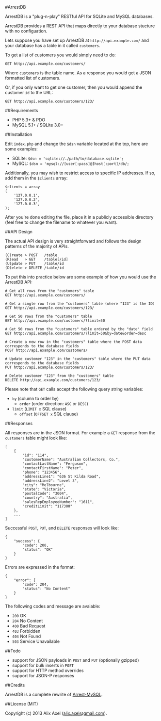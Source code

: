 #ArrestDB

ArrestDB is a "plug-n-play" RESTful API for SQLite and MySQL databases.

ArrestDB provides a REST API that maps directly to your database stucture with no configuation.

Lets suppose you have set up ArrestDB at `http://api.example.com/` and your database has a table in it called `customers`.

To get a list of customers you would simply need to do:

    GET http://api.example.com/customers/

Where `customers` is the table name. As a response you would get a JSON formatted list of customers.

Or, if you only want to get one customer, then you would append the customer `id` to the URL:

    GET http://api.example.com/customers/123/

##Requirements

- PHP 5.3+ & PDO
- MySQL 5.1+ / SQLite 3.0+

##Installation

Edit `index.php` and change the `$dsn` variable located at the top, here are some examples:

- SQLite: `$dsn = 'sqlite://./path/to/database.sqlite';`
- MySQL: `$dsn = 'mysql://[user[:pass]@]host[:port]/db/;`

Additionally, you may wish to restrict access to specific IP addresses. If so, add them in the `$clients` array:

    $clients = array
	(
		'127.0.0.1',
		'127.0.0.2',
		'127.0.0.3',
	);

After you're done editing the file, place it in a publicly accessible directory (feel free to change the filename to whatever you want).

##API Design

The actual API design is very straightforward and follows the design patterns of the majority of APIs.

    (C)reate > POST   /table
	(R)ead   > GET    /table[/id]
	(U)pdate > PUT    /table/id
	(D)elete > DELETE /table/id

To put this into practice below are some example of how you would use the ArrestDB API:

    # Get all rows from the "customers" table
	GET http://api.example.com/customers/

	# Get a single row from the "customers" table (where "123" is the ID)
	GET http://api.example.com/customers/123/

	# Get 50 rows from the "customers" table
	GET http://api.example.com/customers/?limit=50

	# Get 50 rows from the "customers" table ordered by the "date" field
	GET http://api.example.com/customers/?limit=50&by=date&order=desc

	# Create a new row in the "customers" table where the POST data corresponds to the database fields
	POST http://api.example.com/customers/

	# Update customer "123" in the "customers" table where the PUT data corresponds to the database fields
	PUT http://api.example.com/customers/123/

	# Delete customer "123" from the "customers" table
	DELETE http://api.example.com/customers/123/
    
Please note that `GET` calls accept the following query string variables:

- `by` (column to order by)
  - `order` (order direction: `ASC` or `DESC`)
- `limit` (`LIMIT x` SQL clause)
  - `offset` (`OFFSET x` SQL clause)

##Responses

All responses are in the JSON format. For example a `GET` response from the `customers` table might look like:

    [
	    {
	        "id": "114",
	        "customerName": "Australian Collectors, Co.",
	        "contactLastName": "Ferguson",
	        "contactFirstName": "Peter",
	        "phone": "123456",
	        "addressLine1": "636 St Kilda Road",
	        "addressLine2": "Level 3",
	        "city": "Melbourne",
	        "state": "Victoria",
	        "postalCode": "3004",
	        "country": "Australia",
	        "salesRepEmployeeNumber": "1611",
	        "creditLimit": "117300"
	    },
	    ...
	]


Successful `POST`, `PUT`, and `DELETE` responses will look like:

    {
	    "success": {
	        "code": 200,
	        "status": "OK"
	    }
	}

Errors are expressed in the format:

    {
	    "error": {
	        "code": 204,
	        "status": "No Content"
	    }
	}

The following codes and message are avaiable:

* `200` OK
* `204` No Content
* `400` Bad Request
* `403` Forbidden
* `404` Not Found
* `503` Service Unavailable

##Todo

- support for JSON payloads in `POST` and `PUT` (optionally gzipped)
- support for bulk inserts in `POST`
- support for HTTP method overrides
- support for JSON-P responses

##Credits

ArrestDB is a complete rewrite of [Arrest-MySQL](https://github.com/gilbitron/Arrest-MySQL).

##License (MIT)

Copyright (c) 2013 Alix Axel (alix.axel@gmail.com).
